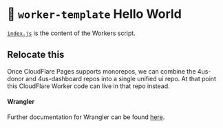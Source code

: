 # 👷 `worker-template` Hello World

[`index.js`](https://github.com/cloudflare/worker-template/blob/master/index.js) is the content of the Workers script.

## Relocate this
Once CloudFlare Pages supports monorepos, we can combine the 4us-donor and 4us-dashboard repos into a single unified ui repo.  At that point this CloudFlare Worker code can live in that repo instead.

#### Wrangler

Further documentation for Wrangler can be found [here](https://developers.cloudflare.com/workers/tooling/wrangler).
